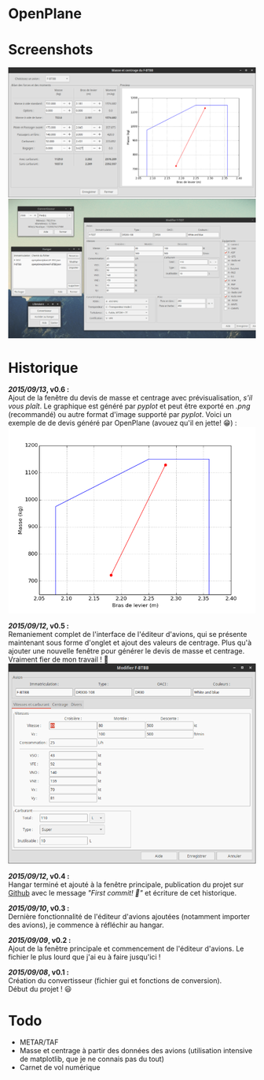 # OpenPlane

# Screenshots
![OpenPlane v0.6 : masse et centrage](images/screenshots/preview_weight_v06.png)
![OpenPlane v0.4](images/screenshots/preview_v04.png)

# Historique

**_2015/09/13_, v0.6 :**  
Ajout de la fenêtre du devis de masse et centrage avec prévisualisation, *s'il vous plaît*. Le graphique est généré par *pyplot* et peut être exporté en *.png* (recommandé) ou autre format d'image supporté par *pyplot*. Voici un exemple de de devis généré par OpenPlane (avouez qu'il en jette! :grin:) : 
![Devis de masse et centrage par OpenPlane](images/devis.png)

**_2015/09/12_, v0.5 :**  
Remaniement complet de l'interface de l'éditeur d'avions, qui se présente maintenant sous forme d'onglet et ajout des valeurs de centrage. Plus qu'à ajouter une nouvelle fenêtre pour générer le devis de masse et centrage. Vraiment fier de mon travail ! :muscle:
![Nouvelle interface du gestionnaire d'avion](images/screenshots/preview_plane_manager_v05.png)

**_2015/09/12_, v0.4 :**  
Hangar terminé et ajouté à la fenêtre principale, publication du projet sur [Github](https://github.com/boopr/OpenPlane) avec le message *"First commit! :tada:"* et écriture de cet historique.

**_2015/09/10_, v0.3 :**  
Dernière fonctionnalité de l'éditeur d'avions ajoutées (notamment importer des avions), je commence à réfléchir au hangar.

**_2015/09/09_, v0.2 :**  
Ajout de la fenêtre principale et commencement de l'éditeur d'avions. Le fichier le plus lourd que j'ai eu à faire jusqu'ici ! 

**_2015/09/08_, v0.1 :**  
Création du convertisseur (fichier gui et fonctions de conversion).  
Début du projet ! :smiley:

# Todo
- METAR/TAF
- Masse et centrage à partir des données des avions (utilisation intensive de matplotlib, que je ne connais pas du tout)
- Carnet de vol numérique
